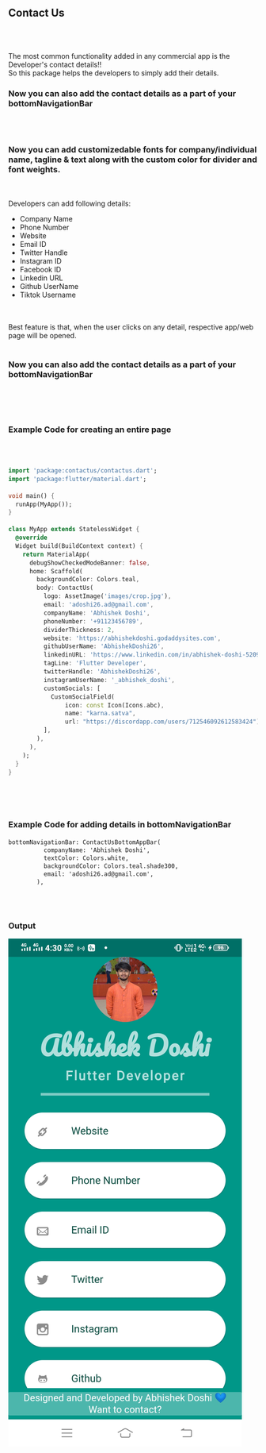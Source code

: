<h2><b>Contact Us</b></h2>
<br><br>
<p>The most common functionality added in any commercial app is the Developer's contact details!!<br>
So this package helps the developers to simply add their details.<br>
<h3><b>Now you can also add the contact details as a part of your bottomNavigationBar</b></h3><br><br>
<h3><b>Now you can add customizedable fonts for company/individual name, tagline & text along with the custom color for divider and font weights.</b></h3><br><br>
Developers can add following details:<br>
<ul>
	<li>Company Name</li>
	<li>Phone Number</li>
	<li>Website</li>
	<li>Email ID</li>
	<li>Twitter Handle</li>
	<li>Instagram ID</li>
	<li>Facebook ID</li>
	<li>Linkedin URL</li>
	<li>Github UserName</li>
  	<li>Tiktok Username</li>
</ul>
<br><br>
Best feature is that, when the user clicks on any detail, respective app/web page will be opened.<br><br>
<b><h3>Now you can also add the contact details as a part of your bottomNavigationBar</h3></b></p>
<br><br><br>
<h3>Example Code for creating an entire page</h3>
<br><br>

```dart
import 'package:contactus/contactus.dart';
import 'package:flutter/material.dart';

void main() {
  runApp(MyApp());
}

class MyApp extends StatelessWidget {
  @override
  Widget build(BuildContext context) {
    return MaterialApp(
      debugShowCheckedModeBanner: false,
      home: Scaffold(
        backgroundColor: Colors.teal,
        body: ContactUs(
          logo: AssetImage('images/crop.jpg'),
          email: 'adoshi26.ad@gmail.com',
          companyName: 'Abhishek Doshi',
          phoneNumber: '+91123456789',
          dividerThickness: 2,
          website: 'https://abhishekdoshi.godaddysites.com',
          githubUserName: 'AbhishekDoshi26',
          linkedinURL: 'https://www.linkedin.com/in/abhishek-doshi-520983199/',
          tagLine: 'Flutter Developer',
          twitterHandle: 'AbhishekDoshi26',
          instagramUserName: '_abhishek_doshi',
          customSocials: [
            CustomSocialField(
                icon: const Icon(Icons.abc),
                name: "karna.satva",
                url: "https://discordapp.com/users/712546092612583424"),
          ],
        ),
      ),
    );
  }
}
```
<br><br><br>
<h3>Example Code for adding details in bottomNavigationBar</h3>

```
bottomNavigationBar: ContactUsBottomAppBar(
          companyName: 'Abhishek Doshi',
          textColor: Colors.white,
          backgroundColor: Colors.teal.shade300,
          email: 'adoshi26.ad@gmail.com',
        ),
```

<br><br>
<h3>Output</h3>

![Output](https://raw.githubusercontent.com/AbhishekDoshi26/contactus/master/example/output/output.jpg)
